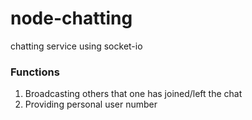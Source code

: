 # node-chatting
chatting service using socket-io

### Functions
1. Broadcasting others that one has joined/left the chat
2. Providing personal user number